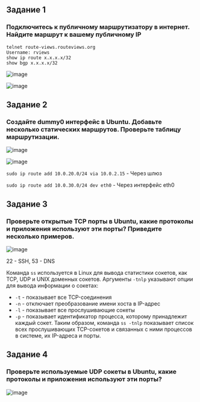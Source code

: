 ## Задание 1
### Подключитесь к публичному маршрутизатору в интернет. Найдите маршрут к вашему публичному IP

```
telnet route-views.routeviews.org
Username: rviews
show ip route x.x.x.x/32
show bgp x.x.x.x/32
```
![image](https://user-images.githubusercontent.com/126553776/234511738-2de2b6e1-95c4-439f-9cdb-5d7c49ce69ca.png)

![image](https://user-images.githubusercontent.com/126553776/234512170-1e795140-aaa0-46b2-9a78-472f985f8ae8.png)

## Задание 2
### Создайте dummy0 интерфейс в Ubuntu. Добавьте несколько статических маршрутов. Проверьте таблицу маршрутизации.

![image](https://user-images.githubusercontent.com/126553776/234526209-41fdd0ad-f541-479b-b762-189e8c4bab31.png)

![image](https://user-images.githubusercontent.com/126553776/234526604-3866e554-40dd-4896-b115-4db8c7efb027.png)

`sudo ip route add 10.0.20.0/24 via 10.0.2.15` - Через шлюз

`sudo ip route add 10.0.30.0/24 dev eth0` - Через интерфейс eth0

## Задание 3
### Проверьте открытые TCP порты в Ubuntu, какие протоколы и приложения используют эти порты? Приведите несколько примеров.

![image](https://user-images.githubusercontent.com/126553776/234529615-2d275e1d-2235-42d5-81c7-e52eb319fcca.png)

22 - SSH, 53 - DNS

Команда `ss` используется в Linux для вывода статистики сокетов, как TCP, UDP и UNIX доменных сокетов. Аргументы `-tnlp` указывают опции для вывода информации о сокетах:

- `-t` - показывает все TCP-соединения
- `-n` - отключает преобразование имени хоста в IP-адрес
- `-l` - показывает все прослушивающие сокеты
- `-p` - показывает идентификатор процесса, которому принадлежит каждый сокет. Таким образом, команда `ss -tnlp` показывает список всех прослушивающих TCP-сокетов и связанных с ними процессов в системе, их IP-адреса и порты.

## Задание 4
### Проверьте используемые UDP сокеты в Ubuntu, какие протоколы и приложения используют эти порты?

![image](https://user-images.githubusercontent.com/126553776/234545154-4012c47f-dbdc-46a9-ac50-21ee32db7a8d.png)


